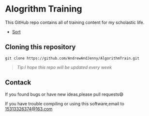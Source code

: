 # Alogrithm Training

This GitHub repo contains all of training content for  my scholastic life.

- [Sort](./Sort/ReadMe.md)



## Cloning this repository
```
git clone https://github.com/AndrewAndJenny/AlgorithmTrain.git
```

> *Tip:I hope this repo will be updated every week*

## Contack

If you found bugs or have new ideas,please pull requests😄   

If you have trouble compiling or using this software,email to [15313326374@163.com](mailto:15313326374@163.com)